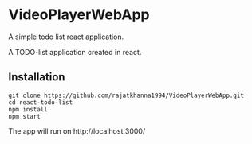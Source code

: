 # VideoPlayerWebApp

A simple todo list react application.

A TODO-list application created in react.

## Installation

```
git clone https://github.com/rajatkhanna1994/VideoPlayerWebApp.git
cd react-todo-list
npm install
npm start
```

The app will run on http://localhost:3000/
